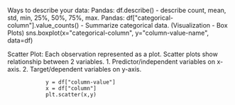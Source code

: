 Ways to describe your data:
Pandas: df.describe() - describe count, mean, std, min, 25%, 50%, 75%, max.
Pandas: df["categorical-column"].value_counts() - Summarize categorical data. (Visualization - Box Plots)
        sns.boxplot(x="categorical-column", y="column-value-name", data=df)

Scatter Plot: Each observation represented as a plot.
                Scatter plots show relationship between 2 variables.
                1. Predictor/independent variables on x-axis.
                2. Target/dependent variables on y-axis.

                y = df["column-value"]
                x = df["column"]
                plt.scatter(x,y)